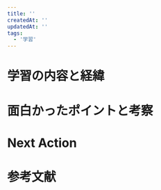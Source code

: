 ```yaml
---
title: ''
createdAt: ''
updatedAt: ''
tags:
  - '学習'
---
```


# 学習の内容と経緯

# 面白かったポイントと考察

# Next Action

# 参考文献
